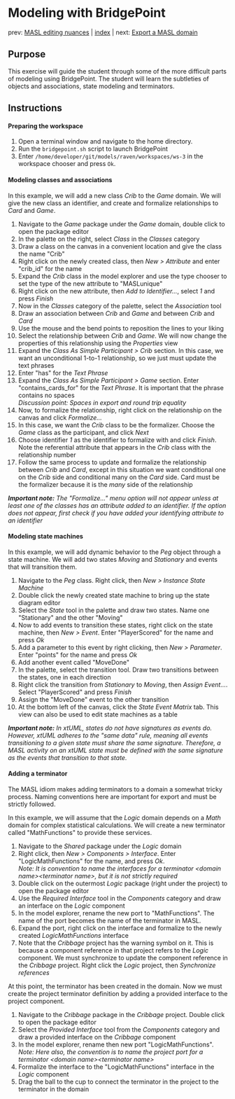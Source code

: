 Modeling with BridgePoint  
=========================

prev: [MASL editing nuances](exercise4.md) | [index](README.md) | next: [Export a MASL domain](exercise6-1.md)

## Purpose

This exercise will guide the student through some of the more difficult parts
of modeling using BridgePoint. The student will learn the subtleties of objects
and associations, state modeling and terminators.

## Instructions

#### Preparing the workspace

1. Open a terminal window and navigate to the home directory.  
2. Run the `bridgepoint.sh` script to launch BridgePoint  
3. Enter `/home/developer/git/models/raven/workspaces/ws-3` in the workspace
chooser and press `Ok`.  

#### Modeling classes and associations

In this example, we will add a new class _Crib_ to the _Game_ domain. We will
give the new class an identifier, and create and formalize relationships to
_Card_ and _Game_.

1. Navigate to the _Game_ package under the _Game_ domain, double click to open
the package editor  
2. In the palette on the right, select _Class_ in the _Classes_ category  
3. Draw a class on the canvas in a convenient location and give the class the
name "Crib"  
4. Right click on the newly created class, then _New > Attribute_ and enter
"crib_id" for the name  
5. Expand the _Crib_ class in the model explorer and use the type chooser to set
the type of the new attribute to "MASLunique"  
6. Right click on the new attribute, then _Add to Identifier..._, select _1_ and
press _Finish_  
7. Now in the _Classes_ category of the palette, select the _Association_ tool  
8. Draw an association between _Crib_ and _Game_ and between _Crib_ and _Card_  
9. Use the mouse and the bend points to reposition the lines to your liking  
10. Select the relationship between _Crib_ and _Game_. We will now change the
properties of this relationship using the _Properties_ view  
11. Expand the _Class As Simple Participant > Crib_ section. In this case, we
want an unconditional 1-to-1 relationship, so we just must update the text
phrases  
12. Enter "has" for the _Text Phrase_  
13. Expand the _Class As Simple Participant > Game_ section. Enter
"contains_cards_for" for the _Text Phrase_. It is important that the phrase
contains no spaces  
_Discussion point: Spaces in export and round trip equality_  
14. Now, to formalize the relationship, right click on the relationship on the
canvas and click _Formalize..._  
15. In this case, we want the _Crib_ class to be the formalizer. Choose the
_Game_ class as the participant, and click _Next_  
16. Choose identifier _1_ as the identifier to formalize with and click
_Finish_.  Note the referential attribute that appears in the _Crib_ class with
the relationship number  
17. Follow the same process to update and formalize the relationship between
_Crib_ and _Card_, except in this situation we want conditional one on the
_Crib_ side and conditional many on the _Card_ side. Card must be the formalizer
because it is the _many_ side of the relationship  

_**Important note:** The "Formalize..." menu option will not appear unless at
least one of the classes has an attribute added to an identifier. If the option
does not appear, first check if you have added your identifying attribute to an
identifier_  

#### Modeling state machines

In this example, we will add dynamic behavior to the _Peg_ object through a
state machine. We will add two states _Moving_ and _Stationary_ and events that
will transition them.

1. Navigate to the _Peg_ class. Right click, then _New > Instance State Machine_  
2. Double click the newly created state machine to bring up the state diagram
editor  
3. Select the _State_ tool in the palette and draw two states. Name one
"Stationary" and the other "Moving"  
4. Now to add events to transition these states, right click on the state
machine, then _New > Event_. Enter "PlayerScored" for the name and press _Ok_  
5. Add a parameter to this event by right clicking, then _New > Parameter_.
Enter "points" for the name and press _Ok_  
6. Add another event called "MoveDone"  
7. In the palette, select the transition tool. Draw two transitions between the
states, one in each direction  
8. Right click the transition from _Stationary_ to _Moving_, then _Assign
Event..._. Select "PlayerScored" and press _Finish_  
9. Assign the "MoveDone" event to the other transition  
10. At the bottom left of the canvas, click the _State Event Matrix_ tab. This
view can also be used to edit state machines as a table  

_**Important note:** In xtUML, states do not have signatures as events do.
However, xtUML adheres to the "same data" rule, meaning all events
transitioning to a given state must share the same signature. Therefore, a MASL
activity on an xtUML state must be defined with the same signature as the
events that transition to that state._

#### Adding a terminator

The MASL idiom makes adding terminators to a domain a somewhat tricky process.
Naming conventions here are important for export and must be strictly followed.

In this example, we will assume that the _Logic_ domain depends on a _Math_
domain for complex statistical calculations. We will create a new terminator
called "MathFunctions" to provide these services.

1. Navigate to the _Shared_ package under the _Logic_ domain  
2. Right click, then _New > Components > Interface_. Enter "LogicMathFunctions"
for the name, and press _Ok_.  
    _Note: It is convention to name the interfaces for a terminator \<domain
    name>\<terminator name>, but it is not strictly required_  
3. Double click on the outermost _Logic_ package (right under the project) to
open the package editor  
4. Use the _Required Interface_ tool in the _Components_ category and draw an
interface on the _Logic_ component  
5. In the model explorer, rename the new port to "MathFunctions". The name of
the port becomes the name of the terminator in MASL.
6. Expand the port, right click on the interface and formalize to the newly
created _LogicMathFunctions_ interface  
7. Note that the _Cribbage_ project has the warning symbol on it. This is
because a component reference in that project refers to the _Logic_ component.
We must synchronize to update the component reference in the _Cribbage_ project.
Right click the _Logic_ project, then _Synchronize references_  

At this point, the terminator has been created in the domain. Now we must
create the project terminator definition by adding a provided interface to the
project component.

1. Navigate to the _Cribbage_ package in the _Cribbage_ project. Double click
to open the package editor  
2. Select the _Provided Interface_ tool from the _Components_ category and draw
a provided interface on the _Cribbage_ component  
3. In the model explorer, rename then new port "LogicMathFunctions".  
    _Note: Here also, the convention is to name the project port for a
    terminator \<domain name>\<terminator name>_  
4. Formalize the interface to the "LogicMathFunctions" interface in the _Logic_
component  
5. Drag the ball to the cup to connect the terminator in the project to the
terminator in the domain  

